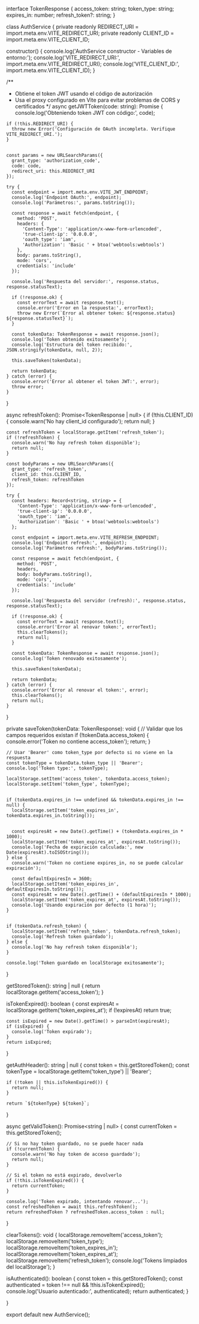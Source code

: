 interface TokenResponse {
  access_token: string;
  token_type: string;
  expires_in: number;
  refresh_token?: string;
}

class AuthService {
  private readonly REDIRECT_URI = import.meta.env.VITE_REDIRECT_URI;
  private readonly CLIENT_ID = import.meta.env.VITE_CLIENT_ID;

  constructor() {
    console.log('AuthService constructor - Variables de entorno:');
    console.log('VITE_REDIRECT_URI:', import.meta.env.VITE_REDIRECT_URI);
    console.log('VITE_CLIENT_ID:', import.meta.env.VITE_CLIENT_ID);
  }

  /**
   * Obtiene el token JWT usando el código de autorización
   * Usa el proxy configurado en Vite para evitar problemas de CORS y certificados
   */
  async getJWTToken(code: string): Promise<TokenResponse> {
    console.log('Obteniendo token JWT con código:', code);
    
    if (!this.REDIRECT_URI) {
      throw new Error('Configuración de OAuth incompleta. Verifique VITE_REDIRECT_URI.');
    }

  
    const params = new URLSearchParams({
      grant_type: 'authorization_code',
      code: code,
      redirect_uri: this.REDIRECT_URI
    });

    try {
      const endpoint = import.meta.env.VITE_JWT_ENDPOINT;
      console.log('Endpoint OAuth:', endpoint);
      console.log('Parámetros:', params.toString());
      
      const response = await fetch(endpoint, {
        method: 'POST',
        headers: {
          'Content-Type': 'application/x-www-form-urlencoded',
          'true-client-ip': '0.0.0.0',
          'oauth_type': 'iam',
          'Authorization': 'Basic ' + btoa('webtools:webtools')
        },
        body: params.toString(),
        mode: 'cors',
        credentials: 'include'
      });

      console.log('Respuesta del servidor:', response.status, response.statusText);

      if (!response.ok) {
        const errorText = await response.text();
        console.error('Error en la respuesta:', errorText);
        throw new Error(`Error al obtener token: ${response.status} ${response.statusText}`);
      }

      const tokenData: TokenResponse = await response.json();
      console.log('Token obtenido exitosamente');
      console.log('Estructura del token recibido:', JSON.stringify(tokenData, null, 2));
      
      this.saveToken(tokenData);
      
      return tokenData;
    } catch (error) {
      console.error('Error al obtener el token JWT:', error);
      throw error;
    }
  }

  async refreshToken(): Promise<TokenResponse | null> {
    if (!this.CLIENT_ID) {
      console.warn('No hay client_id configurado');
      return null;
    }

    const refreshToken = localStorage.getItem('refresh_token');
    if (!refreshToken) {
      console.warn('No hay refresh token disponible');
      return null;
    }

    const bodyParams = new URLSearchParams({
      grant_type: 'refresh_token',
      client_id: this.CLIENT_ID,
      refresh_token: refreshToken
    });

    try {
      const headers: Record<string, string> = {
        'Content-Type': 'application/x-www-form-urlencoded',
        'true-client-ip': '0.0.0.0',
        'oauth_type': 'iam',
        'Authorization': 'Basic ' + btoa('webtools:webtools')
      };

      const endpoint = import.meta.env.VITE_REFRESH_ENDPOINT;
      console.log('Endpoint refresh:', endpoint);
      console.log('Parámetros refresh:', bodyParams.toString());

      const response = await fetch(endpoint, {
        method: 'POST',
        headers,
        body: bodyParams.toString(),
        mode: 'cors',
        credentials: 'include'
      });

      console.log('Respuesta del servidor (refresh):', response.status, response.statusText);

      if (!response.ok) {
        const errorText = await response.text();
        console.error('Error al renovar token:', errorText);
        this.clearTokens();
        return null;
      }

      const tokenData: TokenResponse = await response.json();
      console.log('Token renovado exitosamente');
      
      this.saveToken(tokenData);
      
      return tokenData;
    } catch (error) {
      console.error('Error al renovar el token:', error);
      this.clearTokens();
      return null;
    }
  }

  private saveToken(tokenData: TokenResponse): void {
    // Validar que los campos requeridos existan
    if (!tokenData.access_token) {
      console.error('Token no contiene access_token');
      return;
    }

    // Usar 'Bearer' como token_type por defecto si no viene en la respuesta
    const tokenType = tokenData.token_type || 'Bearer';
    console.log('Token type:', tokenType);

    localStorage.setItem('access_token', tokenData.access_token);
    localStorage.setItem('token_type', tokenType);
    
    
    if (tokenData.expires_in !== undefined && tokenData.expires_in !== null) {
      localStorage.setItem('token_expires_in', tokenData.expires_in.toString());
      
     
      const expiresAt = new Date().getTime() + (tokenData.expires_in * 1000);
      localStorage.setItem('token_expires_at', expiresAt.toString());
      console.log('Fecha de expiración calculada:', new Date(expiresAt).toISOString());
    } else {
      console.warn('Token no contiene expires_in, no se puede calcular expiración');
   
      const defaultExpiresIn = 3600; 
      localStorage.setItem('token_expires_in', defaultExpiresIn.toString());
      const expiresAt = new Date().getTime() + (defaultExpiresIn * 1000);
      localStorage.setItem('token_expires_at', expiresAt.toString());
      console.log('Usando expiración por defecto (1 hora)');
    }
    

    if (tokenData.refresh_token) {
      localStorage.setItem('refresh_token', tokenData.refresh_token);
      console.log('Refresh token guardado');
    } else {
      console.log('No hay refresh token disponible');
    }
    
    console.log('Token guardado en localStorage exitosamente');
  }

  getStoredToken(): string | null {
    return localStorage.getItem('access_token');
  }

  isTokenExpired(): boolean {
    const expiresAt = localStorage.getItem('token_expires_at');
    if (!expiresAt) return true;
    
    const isExpired = new Date().getTime() > parseInt(expiresAt);
    if (isExpired) {
      console.log('Token expirado');
    }
    return isExpired;
  }

  getAuthHeader(): string | null {
    const token = this.getStoredToken();
    const tokenType = localStorage.getItem('token_type') || 'Bearer';
    
    if (!token || this.isTokenExpired()) {
      return null;
    }
    
    return `${tokenType} ${token}`;
  }

  async getValidToken(): Promise<string | null> {
    const currentToken = this.getStoredToken();
    
    // Si no hay token guardado, no se puede hacer nada
    if (!currentToken) {
      console.warn('No hay token de acceso guardado');
      return null;
    }

    // Si el token no está expirado, devolverlo
    if (!this.isTokenExpired()) {
      return currentToken;
    }

    console.log('Token expirado, intentando renovar...');
    const refreshedToken = await this.refreshToken();
    return refreshedToken ? refreshedToken.access_token : null;
  }

  clearTokens(): void {
    localStorage.removeItem('access_token');
    localStorage.removeItem('token_type');
    localStorage.removeItem('token_expires_in');
    localStorage.removeItem('token_expires_at');
    localStorage.removeItem('refresh_token');
    console.log('Tokens limpiados del localStorage');
  }

  isAuthenticated(): boolean {
    const token = this.getStoredToken();
    const authenticated = token !== null && !this.isTokenExpired();
    console.log('Usuario autenticado:', authenticated);
    return authenticated;
  }

}

export default new AuthService();
